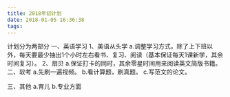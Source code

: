 ```yaml
---
title: 2018年初计划
date: 2018-01-05 16:36:38
tags:
---
```


计划分为两部分
一、英语学习
1、美语从头学
a.调整学习方式，除了上下班以外，每天要最少抽出1个小时左右看书、复习、阅读（基本保证每天1课新学，其余时间复习）。
2、扇贝
a.保证打卡的同时，其余零星时间用来阅读英文简版书籍。
二、软考
a.先刷一遍视频。
b.看计算题，刷真题。
c.写范文的论文。

三、其他
a.育儿
b.专业方面